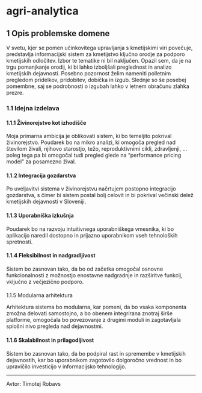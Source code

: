 # agri-analytica

## 1 Opis problemske domene

V svetu, kjer se pomen učinkovitega upravljanja s kmetijskimi viri povečuje, predstavlja informacijski sistem za kmetijstvo ključno orodje za podporo kmetijskih odločitev. Izbor te tematike ni bil naključen. Opazil sem, da je na trgu pomanjkanje orodij, ki bi lahko izboljšali preglednost in analizo kmetijskih dejavnosti. Posebno pozornost želim nameniti polletnim pregledom pridelkov, pridobitev, dobička in izgub. Slednje so še posebej pomembne, saj se podrobnosti o izgubah lahko v letnem obračunu zlahka prezre.

### 1.1 Idejna izdelava

#### 1.1.1 Živinorejstvo kot izhodišče

Moja primarna ambicija je oblikovati sistem, ki bo temeljito pokrival živinorejstvo. Poudarek bo na mikro analizi, ki omogoča pregled nad številom živali, njihovo starostjo, težo, reproduktivnimi cikli, zdravljenji, ... poleg tega pa bi omogočal tudi pregled glede na “performance pricing model” za posamezno žival.

#### 1.1.2 Integracija gozdarstva

Po uveljavitvi sistema v živinorejstvu načrtujem postopno integracijo gozdarstva, s čimer bi sistem postal bolj celovit in bi pokrival večinski delež kmetijskih dejavnosti v Sloveniji.

#### 1.1.3 Uporabniška izkušnja

Poudarek bo na razvoju intuitivnega uporabniškega vmesnika, ki bo aplikacijo naredil dostopno in prijazno uporabnikom vseh tehnoloških spretnosti.

#### 1.1.4 Fleksibilnost in nadgradljivost

Sistem bo zasnovan tako, da bo od začetka omogočal osnovne funkcionalnosti z možnostjo enostavne nadgradnje in razširitve funkcij, vključno z večjezično podporo.

#### 

1.1.5 Modularna arhitektura

Arhitektura sistema bo modularna, kar pomeni, da bo vsaka komponenta zmožna delovati samostojno, a bo obenem integrirana znotraj širše platforme, omogočala bo povezovanje z drugimi moduli in zagotavljala splošni nivo pregleda nad dejavnostmi.

#### 1.1.6 Skalabilnost in prilagodljivost

Sistem bo zasnovan tako, da bo podpiral rast in spremembe v kmetijskih dejavnostih, kar bo uporabnikom zagotovilo dolgoročno vrednost in bo upravičilo investicijo v informacijsko tehnologijo.

---

Avtor: Timotej Robavs

